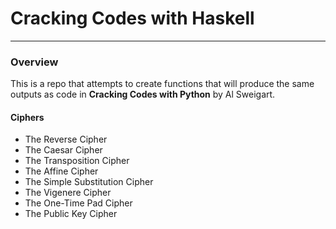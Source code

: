 # Cracking Codes with Haskell
***
### Overview
This is a repo that attempts to create functions that will produce the same outputs as code in **Cracking Codes with Python** by Al Sweigart.

#### Ciphers
- The Reverse Cipher
- The Caesar Cipher
- The Transposition Cipher
- The Affine Cipher
- The Simple Substitution Cipher
- The Vigenere Cipher
- The One-Time Pad Cipher
- The Public Key Cipher

